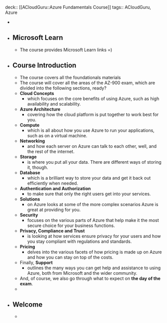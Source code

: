 deck:: [[ACloudGuru::Azure Fundamentals Course]]
tags:: ACloudGuru, Azure

-
- ## Microsoft Learn
	- The course provides Microsoft Learn links =)
- ## Course Introduction
	- The course covers all the foundationals materials
	- The course will cover all the areas of the AZ-900 exam, which are divided into the following sections, ready?
	- **Cloud Concepts**
		- which focuses on the core benefits of using Azure, such as high availability and scalability.
	- **Azure Architecture**
		- covering how the cloud platform is put together to work best for you.
	- **Compute**
		- which is all about how you use Azure to run your applications, such as on a virtual machine.
	- **Networking**
		- and how each server on Azure can talk to each other, well, and the rest of the internet.
	- **Storage**
		- is where you put all your data. There are different ways of storing it, though.
	- **Database**
		- which is a brilliant way to store your data and get it back out efficiently
		  when needed.
	- **Authentication and Authorization**
		- to make sure that only the right users get into your services.
	- **Solutions**
		- on Azure looks at some of the more complex scenarios Azure is great at providing for you.
	- **Security**
		- focuses on the various parts of Azure that help make it the most secure choice for your business functions.
	- **Privacy, Compliance and Trust**
		- is looking at how services ensure privacy for your users and how you stay compliant with regulations and standards.
	- **Pricing**
		- delves into the various facets of how pricing is made up on Azure
		  and how you can stay on top of the costs.
	- Finally, **Support**
		- outlines the many ways you can get help and assistance to using Azure, both from Microsoft and the wider community.
	- And, of course, we also go through what to expect on **the day of the exam**.
	-
- ## Welcome
	-